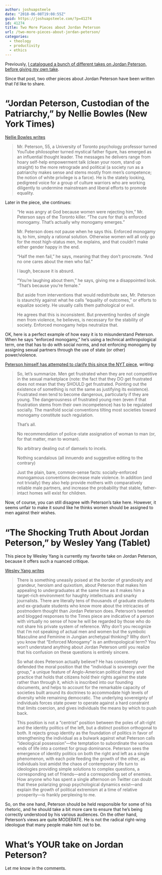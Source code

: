 ```yaml
---
author: joshuapsteele
date: "2018-06-08T19:08:55Z"
guid: https://joshuapsteele.com/?p=41274
id: 41274
title: Two More Pieces about Jordan Peterson
url: /two-more-pieces-about-jordan-peterson/
categories:
  - theology
  - productivity
  - ethics
---
```


Previously, [I catalogued a bunch of different takes on Jordan Peterson, before giving my own take](https://joshuapsteele.com/what-to-make-of-jordan-peterson-some-takes-then-my-own/).

Since that post, two other pieces about Jordan Peterson have been written that I’d like to share.

# “Jordan Peterson, Custodian of the Patriarchy,” by Nellie Bowles (New York Times)

[Nellie Bowles writes](https://www.nytimes.com/2018/05/18/style/jordan-peterson-12-rules-for-life.html)

> Mr. Peterson, 55, a University of Toronto psychology professor turned YouTube philosopher turned mystical father figure, has emerged as an influential thought leader. The messages he delivers range from hoary self-help empowerment talk (clean your room, stand up straight) to the more retrograde and political (a society run as a patriarchy makes sense and stems mostly from men’s competence; the notion of white privilege is a farce). He is the stately looking, pedigreed voice for a group of culture warriors who are working diligently to undermine mainstream and liberal efforts to promote equality.

Later in the piece, she continues:

> “He was angry at God because women were rejecting him,” Mr. Peterson says of the Toronto killer. “The cure for that is enforced monogamy. That’s actually why monogamy emerges.”
> 
>  Mr. Peterson does not pause when he says this. Enforced monogamy is, to him, simply a rational solution. Otherwise women will all only go for the most high-status men, he explains, and that couldn’t make either gender happy in the end.
> 
>  “Half the men fail,” he says, meaning that they don’t procreate. “And no one cares about the men who fail.”
> 
>  I laugh, because it is absurd.
> 
>  “You’re laughing about them,” he says, giving me a disappointed look. “That’s because you’re female.”
> 
>  But aside from interventions that would redistribute sex, Mr. Peterson is staunchly against what he calls “equality of outcomes,” or efforts to equalize society. He usually calls them pathological or evil.
> 
>  He agrees that this is inconsistent. But preventing hordes of single men from violence, he believes, is necessary for the stability of society. Enforced monogamy helps neutralize that.

OK, here is a perfect example of how easy it is to misunderstand Peterson. When he says “enforced monogamy,” he’s using a technical anthropological term, one that has to do with social norms, and not enforcing monogamy by assigning sexual partners through the use of state (or other) power/violence.

[Peterson himself has attempted to clarify this since the NYT piece](https://jordanbpeterson.com/media/on-the-new-york-times-and-enforced-monogamy/), writing:

> So, let’s summarize. Men get frustrated when they are not competitive in the sexual marketplace (note: the fact that they DO get frustrated does not mean that they SHOULD get frustrated. Pointing out the existence of something is not the same as justifying its existence). Frustrated men tend to become dangerous, particularly if they are young. The dangerousness of frustrated young men (even if that frustration stems from their own incompetence) has to be regulated socially. The manifold social conventions tilting most societies toward monogamy constitute such regulation.
> 
>  That’s all.
> 
>  No recommendation of police-state assignation of woman to man (or, for that matter, man to woman).
> 
>  No arbitrary dealing out of damsels to incels.
> 
>  Nothing scandalous (all innuendo and suggestive editing to the contrary)
> 
>  Just the plain, bare, common-sense facts: socially-enforced monogamous conventions decrease male violence. In addition (and not trivially) they also help provide mothers with comparatively reliable male partners, and increase the probability that stable, father-intact homes will exist for children.

Now, of course, you can still disagree with Peterson’s take here. However, it seems unfair to make it sound like he thinks women should be assigned to men against their wishes.

# “The Shocking Truth About Jordan Peterson,” by Wesley Yang (Tablet)

This piece by Wesley Yang is currently my favorite take on Jordan Peterson, because it offers such a nuanced critique.

[Wesley Yang writes](http://www.tabletmag.com/jewish-news-and-politics/262280/jordan-peterson)

> There is something uneasily poised at the border of grandiosity and grandeur, heroism and quixotism, about Peterson that makes him appealing to undergraduates at the same time as it makes him a target-rich environment for haughty intellectuals and snarky journalists. There are literally tens of thousands of graduate students and ex-graduate students who know more about the intricacies of postmodern thought than Jordan Peterson does. Peterson’s tweeted and blogged responses to the Times piece are indicative of a person with virtually no sense of how he will be regarded by those who do not share his private system of reference. Why don’t you recognize that I’m not speaking of actual men and women but the symbolic Masculine and Feminine in Jungian archetypal thinking? Why don’t you know that “Enforced Monogamy” is an anthropological term? You won’t understand anything about Jordan Peterson until you realize that his confusion on these questions is entirely sincere.
> 
>  So what does Peterson actually believe? He has consistently defended the moral position that the “individual is sovereign over the group,” a unique feature of Anglo-American political theory and practice that holds that citizens hold their rights against the state rather than through it, which is inscribed into our founding documents, and helps to account for the remarkable capacity of societies built around its doctrines to accommodate high levels of diversity while remaining democratic. The underlying sovereignty of individuals forces state power to operate against a hard constraint that limits coercion, and gives individuals the means by which to push back.
> 
>  This position is not a “centrist” position between the poles of alt-right and the identity politics of the left, but a distinct position orthogonal to both. It rejects group identity as the foundation of politics in favor of strengthening the individual as a bulwark against what Peterson calls “ideological possession”—the temptation to subordinate the various ends of life into a contest for group dominance. Peterson sees the emergence of identity politics on both the right and left as a single phenomenon, with each pole feeding the growth of the other, as individuals lost amidst the chaos of contemporary life turn to ideologies providing simple solutions to complex questions, a corresponding set of friends—and a corresponding set of enemies. How anyone who has spent a single afternoon on Twitter can doubt that these polarizing group psychological dynamics exist—and explain the growth of political extremism at a time of relative prosperity—is frankly perplexing to me.

So, on the one hand, Peterson should be held responsible for some of his rhetoric, and he should take a bit more care to ensure that he’s being correctly understood by his various audiences. On the other hand, Peterson’s views are quite MODERATE. He is not the radical right-wing ideologue that many people make him out to be.

# What’s YOUR take on Jordan Peterson?

Let me know in the comments.
